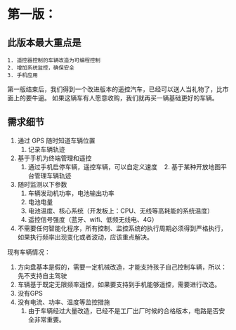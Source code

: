 # 第一版：
## 此版本最大重点是
    1. 遥控器控制的车辆改造为可编程控制
    2. 增加系统监控，确保安全
    3. 手机应用

第一版结束后，我们得到一个改进版本的遥控汽车，已经可以送人当礼物了，比市面上的要牛逼。
如果这辆车有人愿意收购，我们就再买一辆基础更好的车辆。

## 需求细节
1. 通过 GPS 随时知道车辆位置
    1. 记录车辆轨迹
2. 基于手机为终端管理和遥控
    1. 通过手机启停车辆，遥控车辆，可以自定义速度
    2. 基于某种开放地图平台管理车辆轨迹
3. 随时监测以下参数
    1. 车辆发动机功率，电池输出功率
    2. 电池电量
    3. 电池温度、核心系统（开发板上：CPU、无线等高耗能的系统温度）
    4. 遥控信号强度（蓝牙、wifi、低频无线电、4G）
4. 不需要任何智能化程序，所有控制、监控系统的执行周期必须得到严格执行，如果执行频率出现变化或者波动，应该重点解决。

现有车辆情况：
1. 方向盘基本是假的，需要一定机械改造，才能支持孩子自己控制车辆，所以：先不支持自主驾驶
2. 车辆基于既定无限频率遥控，如果要支持到手机能够遥控，需要进行改造。
3. 没有GPS
4. 没有电流、功率、温度等监控措施
    1. 由于车辆经过大量改造，已经不是工厂出厂时候的合格版本，电路是否安全非常重要。
